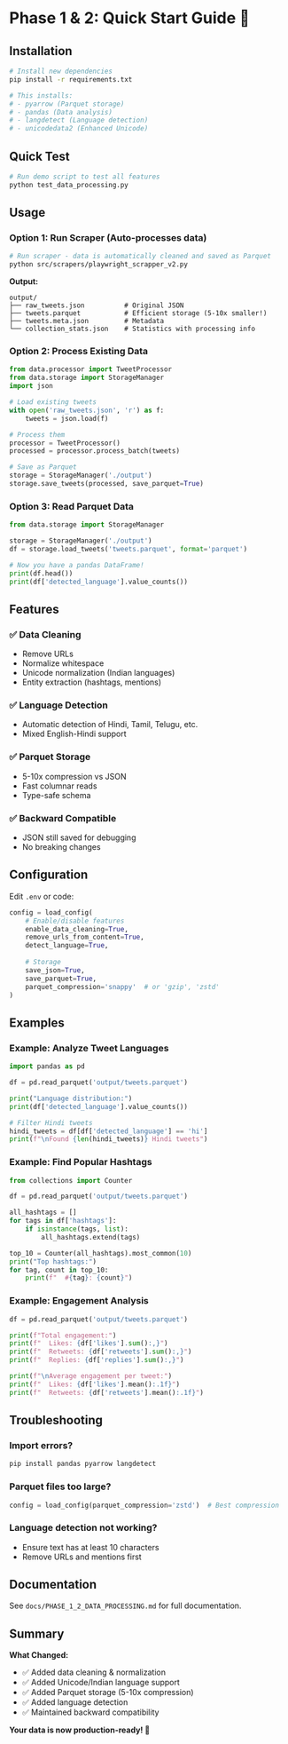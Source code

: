 # Phase 1 & 2: Quick Start Guide 🚀

## Installation

```bash
# Install new dependencies
pip install -r requirements.txt

# This installs:
# - pyarrow (Parquet storage)
# - pandas (Data analysis)
# - langdetect (Language detection)
# - unicodedata2 (Enhanced Unicode)
```

## Quick Test

```bash
# Run demo script to test all features
python test_data_processing.py
```

## Usage

### Option 1: Run Scraper (Auto-processes data)

```bash
# Run scraper - data is automatically cleaned and saved as Parquet
python src/scrapers/playwright_scrapper_v2.py
```

**Output:**
```
output/
├── raw_tweets.json          # Original JSON
├── tweets.parquet           # Efficient storage (5-10x smaller!)
├── tweets.meta.json         # Metadata
└── collection_stats.json    # Statistics with processing info
```

### Option 2: Process Existing Data

```python
from data.processor import TweetProcessor
from data.storage import StorageManager
import json

# Load existing tweets
with open('raw_tweets.json', 'r') as f:
    tweets = json.load(f)

# Process them
processor = TweetProcessor()
processed = processor.process_batch(tweets)

# Save as Parquet
storage = StorageManager('./output')
storage.save_tweets(processed, save_parquet=True)
```

### Option 3: Read Parquet Data

```python
from data.storage import StorageManager

storage = StorageManager('./output')
df = storage.load_tweets('tweets.parquet', format='parquet')

# Now you have a pandas DataFrame!
print(df.head())
print(df['detected_language'].value_counts())
```

## Features

### ✅ Data Cleaning
- Remove URLs
- Normalize whitespace
- Unicode normalization (Indian languages)
- Entity extraction (hashtags, mentions)

### ✅ Language Detection
- Automatic detection of Hindi, Tamil, Telugu, etc.
- Mixed English-Hindi support

### ✅ Parquet Storage
- 5-10x compression vs JSON
- Fast columnar reads
- Type-safe schema

### ✅ Backward Compatible
- JSON still saved for debugging
- No breaking changes

## Configuration

Edit `.env` or code:

```python
config = load_config(
    # Enable/disable features
    enable_data_cleaning=True,
    remove_urls_from_content=True,
    detect_language=True,
    
    # Storage
    save_json=True,
    save_parquet=True,
    parquet_compression='snappy'  # or 'gzip', 'zstd'
)
```

## Examples

### Example: Analyze Tweet Languages

```python
import pandas as pd

df = pd.read_parquet('output/tweets.parquet')

print("Language distribution:")
print(df['detected_language'].value_counts())

# Filter Hindi tweets
hindi_tweets = df[df['detected_language'] == 'hi']
print(f"\nFound {len(hindi_tweets)} Hindi tweets")
```

### Example: Find Popular Hashtags

```python
from collections import Counter

df = pd.read_parquet('output/tweets.parquet')

all_hashtags = []
for tags in df['hashtags']:
    if isinstance(tags, list):
        all_hashtags.extend(tags)

top_10 = Counter(all_hashtags).most_common(10)
print("Top hashtags:")
for tag, count in top_10:
    print(f"  #{tag}: {count}")
```

### Example: Engagement Analysis

```python
df = pd.read_parquet('output/tweets.parquet')

print(f"Total engagement:")
print(f"  Likes: {df['likes'].sum():,}")
print(f"  Retweets: {df['retweets'].sum():,}")
print(f"  Replies: {df['replies'].sum():,}")

print(f"\nAverage engagement per tweet:")
print(f"  Likes: {df['likes'].mean():.1f}")
print(f"  Retweets: {df['retweets'].mean():.1f}")
```

## Troubleshooting

### Import errors?
```bash
pip install pandas pyarrow langdetect
```

### Parquet files too large?
```python
config = load_config(parquet_compression='zstd')  # Best compression
```

### Language detection not working?
- Ensure text has at least 10 characters
- Remove URLs and mentions first

## Documentation

See `docs/PHASE_1_2_DATA_PROCESSING.md` for full documentation.

## Summary

**What Changed:**
- ✅ Added data cleaning & normalization
- ✅ Added Unicode/Indian language support
- ✅ Added Parquet storage (5-10x compression)
- ✅ Added language detection
- ✅ Maintained backward compatibility

**Your data is now production-ready! 🎉**


